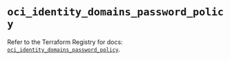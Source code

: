 # `oci_identity_domains_password_policy`

Refer to the Terraform Registry for docs: [`oci_identity_domains_password_policy`](https://registry.terraform.io/providers/hashicorp/oci/7.19.0/docs/resources/identity_domains_password_policy).
